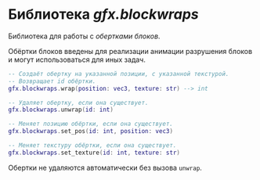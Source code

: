 # Библиотека *gfx.blockwraps*

Библиотека для работы с *обертками блоков*.

Обёртки блоков введены для реализации анимации разрушения блоков и могут
использоваться для иных задач.

```lua
-- Создаёт обертку на указанной позиции, с указанной текстурой.
-- Возвращает id обёртки.
gfx.blockwraps.wrap(position: vec3, texture: str) --> int

-- Удаляет обертку, если она существует.
gfx.blockwraps.unwrap(id: int)

-- Меняет позицию обёртки, если она существует.
gfx.blockwraps.set_pos(id: int, position: vec3)

-- Меняет текстуру обёртки, если она существует.
gfx.blockwraps.set_texture(id: int, texture: str)
```

Обертки не удаляются автоматически без вызова `unwrap`.
